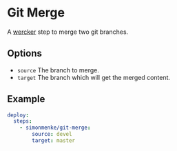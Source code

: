 # Git Merge

A [wercker](http://wercker.com/) step to merge two git branches.

## Options

- `source` The branch to merge.
- `target` The branch which will get the merged content.

## Example

```yaml
deploy:
  steps:
    - simonmenke/git-merge:
        source: devel
        target: master
```
